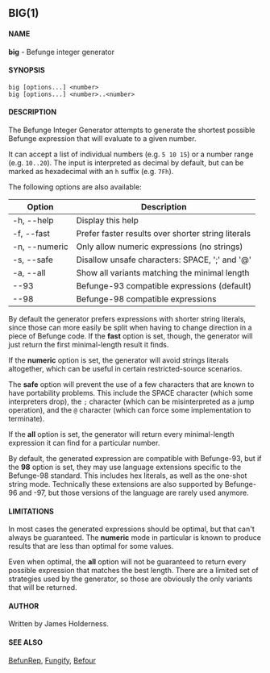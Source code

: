 BIG(1)
------

#### NAME ####

**big** - Befunge integer generator

#### SYNOPSIS ####

    big [options...] <number>
    big [options...] <number>..<number>

#### DESCRIPTION ####

The Befunge Integer Generator attempts to generate the shortest possible
Befunge expression that will evaluate to a given number.

It can accept a list of individual numbers (e.g. `5 10 15`) or a number range
(e.g. `10..20`). The input is interpreted as decimal by default, but can be
marked as hexadecimal with an `h` suffix (e.g. `7Fh`).

The following options are also available:

| Option        | Description                                                 |
|---------------|-------------------------------------------------------------|
| -h, --help    | Display this help                                           |
| -f, --fast    | Prefer faster results over shorter string literals          |
| -n, --numeric | Only allow numeric expressions (no strings)                 |
| -s, --safe    | Disallow unsafe characters: SPACE, ';' and '@'              |
| -a, --all     | Show all variants matching the minimal length               |
|     --93      | Befunge-93 compatible expressions (default)                 |
|     --98      | Befunge-98 compatible expressions                           |

By default the generator prefers expressions with shorter string literals,
since those can more easily be split when having to change direction in a
piece of Befunge code. If the **fast** option is set, though, the generator
will just return the first minimal-length result it finds.

If the **numeric** option is set, the generator will avoid strings literals
altogether, which can be useful in certain restricted-source scenarios.

The **safe** option will prevent the use of a few characters that are known
to have portability problems. This include the SPACE character (which some
interpreters drop), the `;` character (which can be misinterpreted as a jump
operation), and the `@` character (which can force some implementation to
terminate).

If the **all** option is set, the generator will return every minimal-length
expression it can find for a particular number.

By default, the generated expression are compatible with Befunge-93, but if
the **98** option is set, they may use language extensions specific to the
Befunge-98 standard. This includes hex literals, as well as the one-shot
string mode. Technically these extensions are also supported by Befunge-96
and -97, but those versions of the language are rarely used anymore.

#### LIMITATIONS ####

In most cases the generated expressions should be optimal, but that can't
always be guaranteed. The **numeric** mode in particular is known to produce
results that are less than optimal for some values.

Even when optimal, the **all** option will not be guaranteed to return every
possible expression that matches the best length. There are a limited set of
strategies used by the generator, so those are obviously the only variants
that will be returned.

#### AUTHOR ####

Written by James Holderness.

#### SEE ALSO ####

[BefunRep](https://github.com/Mikescher/BefunRep),
[Fungify](https://deewiant.iki.fi/projects/fungify),
[Befour](https://codegolf.stackexchange.com/a/78561)
